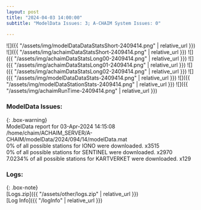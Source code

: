 ```yaml
---
layout: post
title: "2024-04-03 14:00:00"
subtitle: "ModelData Issues: 3; A-CHAIM System Issues: 0"

---
```


![]({{ "/assets/img/modelDataDataStatsShort-2409414.png" | relative_url }})
![]({{ "/assets/img/achaimDataStatsShort-2409414.png" | relative_url }})
![]({{ "/assets/img/achaimDataStatsLong00-2409414.png" | relative_url }})
![]({{ "/assets/img/achaimDataStatsLong01-2409414.png" | relative_url }})
![]({{ "/assets/img/achaimDataStatsLong02-2409414.png" | relative_url }})
![]({{ "/assets/img/modelDataDataStats-2409414.png" | relative_url }})
![]({{ "/assets/img/modelDataStationStats-2409414.png" | relative_url }})
![]({{ "/assets/img/achaimRunTime-2409414.png" | relative_url }})


### ModelData Issues:  
  
{: .box-warning}  
 ModelData report for 03-Apr-2024 14:15:08   
 /home/chaim/ACHAIM_SERVER/A-CHAIM/modelData/2024/094/14/modelData.mat   
 0% of all possible stations for IONO were downloaded. x3515   
 0% of all possible stations for SENTINEL were downloaded. x2970   
 7.0234% of all possible stations for KARTVERKET were downloaded. x129   
  


### Logs:  
  
{: .box-note}  
[Logs.zip]({{ "/assets/other/logs.zip" | relative_url }})  
[Log Info]({{ "/logInfo" | relative_url }})  
